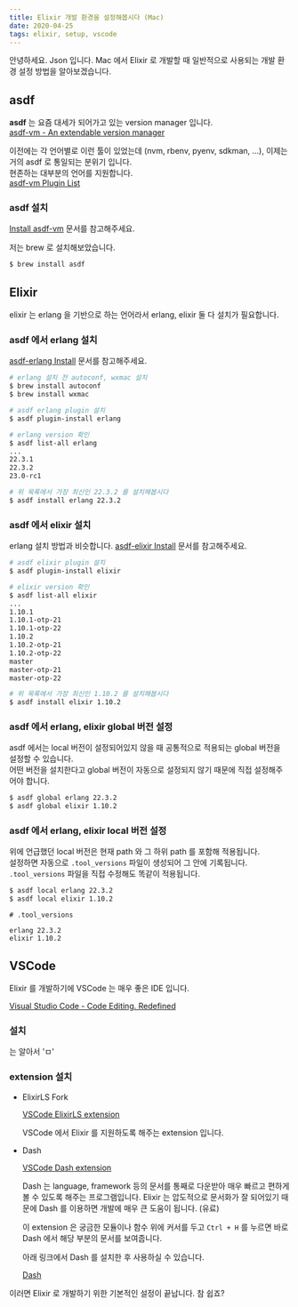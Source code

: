 ```yaml
---
title: Elixir 개발 환경을 설정해봅시다 (Mac)
date: 2020-04-25
tags: elixir, setup, vscode
---
```


안녕하세요. Json 입니다. Mac 에서 Elixir 로 개발할 때 일반적으로 사용되는 개발 환경 설정 방법을 알아보겠습니다.

## asdf

**asdf** 는 요즘 대세가 되어가고 있는 version manager 입니다.  
[asdf-vm - An extendable version manager](https://asdf-vm.com/)

이전에는 각 언어별로 이런 툴이 있었는데 (nvm, rbenv, pyenv, sdkman, ...),
이제는 거의 asdf 로 통일되는 분위기 입니다.  
현존하는 대부분의 언어를 지원합니다.  
[asdf-vm Plugin List](https://asdf-vm.com/#/plugins-all)

### asdf 설치

[Install asdf-vm](https://asdf-vm.com/#/core-manage-asdf-vm?id=install-asdf-vm) 문서를 참고해주세요.

저는 brew 로 설치해보았습니다.

```bash
$ brew install asdf
```

## Elixir

elixir 는 erlang 을 기반으로 하는 언어라서 erlang, elixir 둘 다 설치가 필요합니다.

### asdf 에서 erlang 설치

[asdf-erlang Install](https://github.com/asdf-vm/asdf-erlang#install) 문서를 참고해주세요.

```bash
# erlang 설치 전 autoconf, wxmac 설치
$ brew install autoconf
$ brew install wxmac

# asdf erlang plugin 설치
$ asdf plugin-install erlang

# erlang version 확인
$ asdf list-all erlang
...
22.3.1
22.3.2
23.0-rc1

# 위 목록에서 가장 최신인 22.3.2 를 설치해봅시다
$ asdf install erlang 22.3.2
```

### asdf 에서 elixir 설치

erlang 설치 방법과 비슷합니다. [asdf-elixir Install](https://github.com/asdf-vm/asdf-elixir#install) 문서를 참고해주세요.

```bash
# asdf elixir plugin 설치
$ asdf plugin-install elixir

# elixir version 확인
$ asdf list-all elixir
...
1.10.1
1.10.1-otp-21
1.10.1-otp-22
1.10.2
1.10.2-otp-21
1.10.2-otp-22
master
master-otp-21
master-otp-22

# 위 목록에서 가장 최신인 1.10.2 를 설치해봅시다
$ asdf install elixir 1.10.2
```

### asdf 에서 erlang, elixir global 버전 설정

asdf 에서는 local 버전이 설정되어있지 않을 때 공통적으로 적용되는 global 버전을 설정할 수 있습니다.  
어떤 버전을 설치한다고 global 버전이 자동으로 설정되지 않기 때문에 직접 설정해주어야 합니다.

```bash
$ asdf global erlang 22.3.2
$ asdf global elixir 1.10.2
```

### asdf 에서 erlang, elixir local 버전 설정

위에 언급했던 local 버전은 현재 path 와 그 하위 path 를 포함해 적용됩니다.  
설정하면 자동으로 `.tool_versions` 파일이 생성되어 그 안에 기록됩니다. `.tool_versions` 파일을 직접 수정해도 똑같이 적용됩니다.

```bash
$ asdf local erlang 22.3.2
$ asdf local elixir 1.10.2
```

```
# .tool_versions

erlang 22.3.2
elixir 1.10.2
```

## VSCode

Elixir 를 개발하기에 VSCode 는 매우 좋은 IDE 입니다.

[Visual Studio Code - Code Editing. Redefined](https://code.visualstudio.com/)

### 설치

는 알아서 'ㅁ'

### extension 설치

- ElixirLS Fork

    [VSCode ElixirLS extension](https://marketplace.visualstudio.com/items?itemName=JakeBecker.elixir-ls)

    VSCode 에서 Elixir 를 지원하도록 해주는 extension 입니다.

- Dash

    [VSCode Dash extension](https://marketplace.visualstudio.com/items?itemName=deerawan.vscode-dash)

    Dash 는 language, framework 등의 문서를 통째로 다운받아 매우 빠르고 편하게 볼 수 있도록 해주는 프로그램입니다. Elixir 는 압도적으로 문서화가 잘 되어있기 때문에 Dash 를 이용하면 개발에 매우 큰 도움이 됩니다. (유료)

    이 extension 은 궁금한 모듈이나 함수 위에 커서를 두고 `Ctrl + H` 를 누르면 바로 Dash 에서 해당 부분의 문서를 보여줍니다.

    아래 링크에서 Dash 를 설치한 후 사용하실 수 있습니다.

    [Dash](https://kapeli.com/dash)

이러면 Elixir 로 개발하기 위한 기본적인 설정이 끝납니다. 참 쉽죠?
